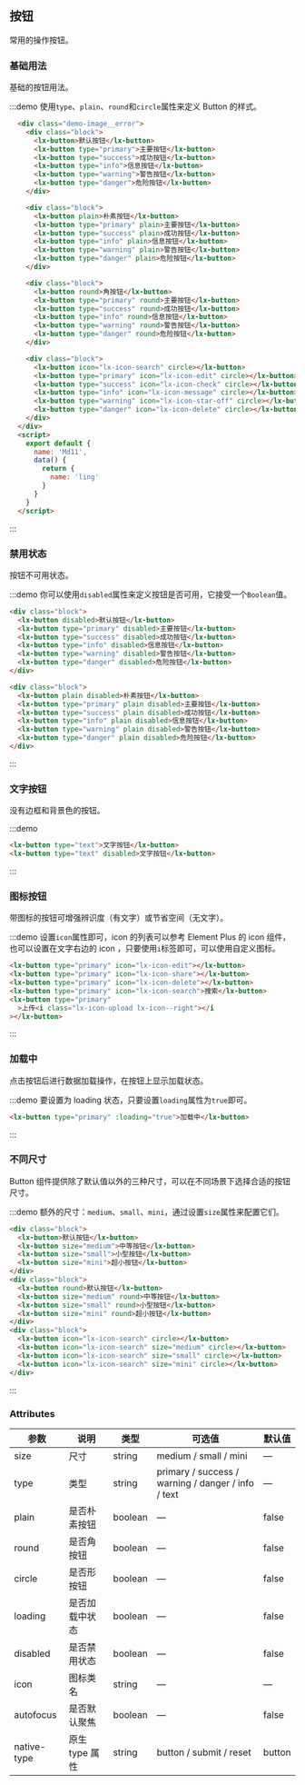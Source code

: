 ## 按钮

常用的操作按钮。

### 基础用法

基础的按钮用法。

:::demo 使用`type`、`plain`、`round`和`circle`属性来定义 Button 的样式。
```html
  <div class="demo-image__error">
    <div class="block">
      <lx-button>默认按钮</lx-button>
      <lx-button type="primary">主要按钮</lx-button>
      <lx-button type="success">成功按钮</lx-button>
      <lx-button type="info">信息按钮</lx-button>
      <lx-button type="warning">警告按钮</lx-button>
      <lx-button type="danger">危险按钮</lx-button>
    </div>

    <div class="block">
      <lx-button plain>朴素按钮</lx-button>
      <lx-button type="primary" plain>主要按钮</lx-button>
      <lx-button type="success" plain>成功按钮</lx-button>
      <lx-button type="info" plain>信息按钮</lx-button>
      <lx-button type="warning" plain>警告按钮</lx-button>
      <lx-button type="danger" plain>危险按钮</lx-button>
    </div>

    <div class="block">
      <lx-button round>角按钮</lx-button>
      <lx-button type="primary" round>主要按钮</lx-button>
      <lx-button type="success" round>成功按钮</lx-button>
      <lx-button type="info" round>信息按钮</lx-button>
      <lx-button type="warning" round>警告按钮</lx-button>
      <lx-button type="danger" round>危险按钮</lx-button>
    </div>

    <div class="block">
      <lx-button icon="lx-icon-search" circle></lx-button>
      <lx-button type="primary" icon="lx-icon-edit" circle></lx-button>
      <lx-button type="success" icon="lx-icon-check" circle></lx-button>
      <lx-button type="info" icon="lx-icon-message" circle></lx-button>
      <lx-button type="warning" icon="lx-icon-star-off" circle></lx-button>
      <lx-button type="danger" icon="lx-icon-delete" circle></lx-button>
    </div>
  </div>
  <script>
    export default {
      name: 'Md11',
      data() {
        return {
          name: 'ling'
        }
      }
    }
  </script>
```
:::

### 禁用状态

按钮不可用状态。

:::demo 你可以使用`disabled`属性来定义按钮是否可用，它接受一个`Boolean`值。

```html
<div class="block">
  <lx-button disabled>默认按钮</lx-button>
  <lx-button type="primary" disabled>主要按钮</lx-button>
  <lx-button type="success" disabled>成功按钮</lx-button>
  <lx-button type="info" disabled>信息按钮</lx-button>
  <lx-button type="warning" disabled>警告按钮</lx-button>
  <lx-button type="danger" disabled>危险按钮</lx-button>
</div>

<div class="block">
  <lx-button plain disabled>朴素按钮</lx-button>
  <lx-button type="primary" plain disabled>主要按钮</lx-button>
  <lx-button type="success" plain disabled>成功按钮</lx-button>
  <lx-button type="info" plain disabled>信息按钮</lx-button>
  <lx-button type="warning" plain disabled>警告按钮</lx-button>
  <lx-button type="danger" plain disabled>危险按钮</lx-button>
</div>
```

:::

### 文字按钮

没有边框和背景色的按钮。

:::demo

```html
<lx-button type="text">文字按钮</lx-button>
<lx-button type="text" disabled>文字按钮</lx-button>
```

:::

### 图标按钮

带图标的按钮可增强辨识度（有文字）或节省空间（无文字）。

:::demo 设置`icon`属性即可，icon 的列表可以参考 Element Plus 的 icon 组件，也可以设置在文字右边的 icon ，只要使用`i`标签即可，可以使用自定义图标。

```html
<lx-button type="primary" icon="lx-icon-edit"></lx-button>
<lx-button type="primary" icon="lx-icon-share"></lx-button>
<lx-button type="primary" icon="lx-icon-delete"></lx-button>
<lx-button type="primary" icon="lx-icon-search">搜索</lx-button>
<lx-button type="primary"
  >上传<i class="lx-icon-upload lx-icon--right"></i
></lx-button>
```

:::

### 加载中

点击按钮后进行数据加载操作，在按钮上显示加载状态。

:::demo 要设置为 loading 状态，只要设置`loading`属性为`true`即可。

```html
<lx-button type="primary" :loading="true">加载中</lx-button>
```

:::

### 不同尺寸

Button 组件提供除了默认值以外的三种尺寸，可以在不同场景下选择合适的按钮尺寸。

:::demo 额外的尺寸：`medium`、`small`、`mini`，通过设置`size`属性来配置它们。

```html
<div class="block">
  <lx-button>默认按钮</lx-button>
  <lx-button size="medium">中等按钮</lx-button>
  <lx-button size="small">小型按钮</lx-button>
  <lx-button size="mini">超小按钮</lx-button>
</div>
<div class="block">
  <lx-button round>默认按钮</lx-button>
  <lx-button size="medium" round>中等按钮</lx-button>
  <lx-button size="small" round>小型按钮</lx-button>
  <lx-button size="mini" round>超小按钮</lx-button>
</div>
<div class="block">
  <lx-button icon="lx-icon-search" circle></lx-button>
  <lx-button icon="lx-icon-search" size="medium" circle></lx-button>
  <lx-button icon="lx-icon-search" size="small" circle></lx-button>
  <lx-button icon="lx-icon-search" size="mini" circle></lx-button>
</div>
```

:::

### Attributes

| 参数        | 说明           | 类型    | 可选值                                             | 默认值 |
| ----------- | -------------- | ------- | -------------------------------------------------- | ------ |
| size        | 尺寸           | string  | medium / small / mini                              | —      |
| type        | 类型           | string  | primary / success / warning / danger / info / text | —      |
| plain       | 是否朴素按钮   | boolean | —                                                  | false  |
| round       | 是否角按钮   | boolean | —                                                  | false  |
| circle      | 是否形按钮   | boolean | —                                                  | false  |
| loading     | 是否加载中状态 | boolean | —                                                  | false  |
| disabled    | 是否禁用状态   | boolean | —                                                  | false  |
| icon        | 图标类名       | string  | —                                                  | —      |
| autofocus   | 是否默认聚焦   | boolean | —                                                  | false  |
| native-type | 原生 type 属性 | string  | button / submit / reset                            | button |